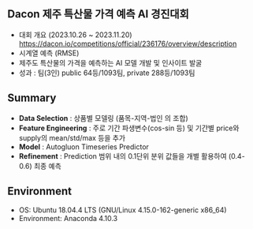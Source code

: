 
## Dacon 제주 특산물 가격 예측 AI 경진대회

- 대회 개요 (2023.10.26 ~ 2023.11.20) https://dacon.io/competitions/official/236176/overview/description
- 시계열 예측 (RMSE)
- 제주도 특산물의 가격을 예측하는 AI 모델 개발 및 인사이트 발굴
- 성과 : 팀(3인) public 64등/1093팀, private 288등/1093팀

## Summary
- **Data Selection** : 상품별 모델링 (품목-지역-법인 의 조합) 
- **Feature Engineering** : 주로 기간 파생변수(cos-sin 등) 및 기간별 price와 supply의 mean/std/max 등을 추가
- **Model** : Autogluon Timeseries Predictor
- **Refinement** : Prediction 범위 내의 0.1단위 분위 값들을 개별 활용하여 (0.4-0.6) 최종 예측 

## Environment
- OS: Ubuntu 18.04.4 LTS (GNU/Linux 4.15.0-162-generic x86_64)
- Environment: Anaconda 4.10.3
